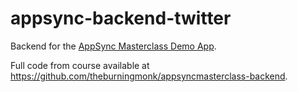 # appsync-backend-twitter

Backend for the [AppSync Masterclass Demo App](https://appsyncmasterclass.com/).

Full code from course available at <https://github.com/theburningmonk/appsyncmasterclass-backend>.
